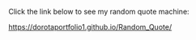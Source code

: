 Click the link below to see my random quote machine:

 https://dorotaportfolio1.github.io/Random_Quote/
